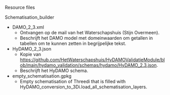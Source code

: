 Resource files
 
Schematisation_builder
- DAMO_2_3.xml
    - Ontvangen op de mail van het Waterschapshuis (Stijn Overmeen).
    - Beschrijft het DAMO model met domeinwaarden om getallen in tabellen om te kunnen zetten in begrijpelijke tekst.
- HyDAMO_2_3.json
    - Kopie van https://github.com/HetWaterschapshuis/HyDAMOValidatieModule/blob/main/hydamo_validation/schemas/hydamo/HyDAMO_2.3.json.
    - Beschrijft het HyDAMO schema.
- empty_schematisation.gpkg
    - Empty schematisation of Threedi that is filled with HyDAMO_conversion_to_3Di.load_all_schematisation_layers.